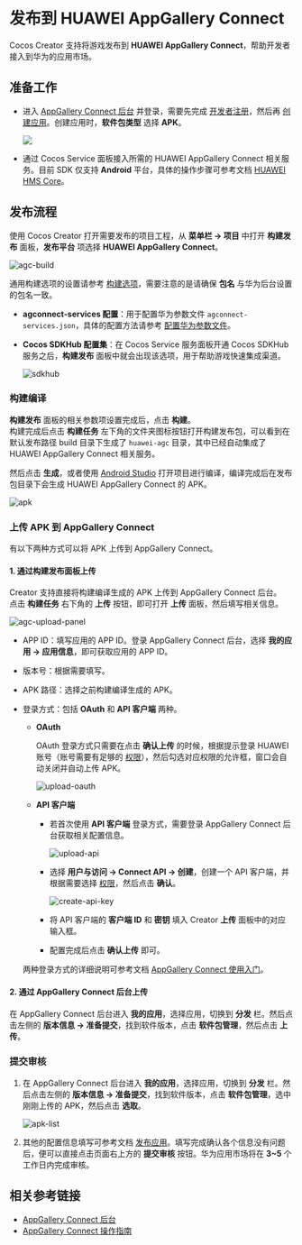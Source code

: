 # 发布到 HUAWEI AppGallery Connect

Cocos Creator 支持将游戏发布到 **HUAWEI AppGallery Connect**，帮助开发者接入到华为的应用市场。

## 准备工作

- 进入 [AppGallery Connect 后台](https://developer.huawei.com/consumer/cn/service/josp/agc/index.html) 并登录，需要先完成 [开发者注册](https://developer.huawei.com/consumer/cn/doc/20300)，然后再 [创建应用](https://developer.huawei.com/consumer/cn/doc/distribution/app/agc-create_app)。创建应用时，**软件包类型** 选择 **APK**。

  ![](./publish-huawei-agc/app-info.png)

- 通过 Cocos Service 面板接入所需的 HUAWEI AppGallery Connect 相关服务。目前 SDK 仅支持 **Android** 平台，具体的操作步骤可参考文档 [HUAWEI HMS Core](https://service.cocos.com/document/zh/sdkhub-plugins/sdkhub-hms.html)。

## 发布流程

使用 Cocos Creator 打开需要发布的项目工程，从 **菜单栏 -> 项目** 中打开 **构建发布** 面板，**发布平台** 项选择 **HUAWEI AppGallery Connect**。

![agc-build](./publish-huawei-agc/agc-builder.png)

通用构建选项的设置请参考 [构建选项](build-options.md)，需要注意的是请确保 **包名** 与华为后台设置的包名一致。

- **agconnect-services 配置**：用于配置华为参数文件 `agconnect-services.json`，具体的配置方法请参考 [配置华为参数文件](https://service.cocos.com/document/zh/sdkhub-plugins/sdkhub-hms.html#%E9%85%8D%E7%BD%AE%E5%8D%8E%E4%B8%BA%E5%8F%82%E6%95%B0%E6%96%87%E4%BB%B6)。

- **Cocos SDKHub 配置集**：在 Cocos Service 服务面板开通 Cocos SDKHub 服务之后，**构建发布** 面板中就会出现该选项，用于帮助游戏快速集成渠道。

    ![sdkhub](./publish-huawei-agc/sdkhub.png)

### 构建编译

**构建发布** 面板的相关参数项设置完成后，点击 **构建**。<br>
构建完成后点击 **构建任务** 左下角的文件夹图标按钮打开构建发布包，可以看到在默认发布路径 build 目录下生成了 `huawei-agc` 目录，其中已经自动集成了 HUAWEI AppGallery Connect 相关服务。

然后点击 **生成**，或者使用 [Android Studio](native-options.md#%E7%94%9F%E6%88%90%E5%92%8C%E8%BF%90%E8%A1%8C) 打开项目进行编译，编译完成后在发布包目录下会生成 HUAWEI AppGallery Connect 的 APK。

![apk](./publish-huawei-agc/apk.png)

### 上传 APK 到 AppGallery Connect

有以下两种方式可以将 APK 上传到 AppGallery Connect。

#### 1. 通过构建发布面板上传

Creator 支持直接将构建编译生成的 APK 上传到 AppGallery Connect 后台。<br>
点击 **构建任务** 右下角的 **上传** 按钮，即可打开 **上传** 面板，然后填写相关信息。

![agc-upload-panel](./publish-huawei-agc/agc-upload-panel.png)

- APP ID：填写应用的 APP ID。登录 AppGallery Connect 后台，选择 **我的应用 -> 应用信息**，即可获取应用的 APP ID。

- 版本号：根据需要填写。

- APK 路径：选择之前构建编译生成的 APK。

- 登录方式：包括 **OAuth** 和 **API 客户端** 两种。

    - **OAuth**

        OAuth 登录方式只需要在点击 **确认上传** 的时候，根据提示登录 HUAWEI 账号（账号需要有足够的 [权限](https://developer.huawei.com/consumer/cn/doc/distribution/app/agc-team_account_mgt#appendix)），然后勾选对应权限的允许框，窗口会自动关闭并自动上传 APK。

        ![upload-oauth](./publish-huawei-agc/upload-oauth.png)

    - **API 客户端**

        - 若首次使用 **API 客户端** 登录方式，需要登录 AppGallery Connect 后台获取相关配置信息。

          ![upload-api](./publish-huawei-agc/upload-api.png)

        - 选择 **用户与访问 -> Connect API -> 创建**，创建一个 API 客户端，并根据需要选择 [权限](https://developer.huawei.com/consumer/cn/doc/distribution/app/agc-team_account_mgt#appendix)，然后点击 **确认**。

          ![create-api-key](./publish-huawei-agc/create-api-key.png)

        - 将 API 客户端的 **客户端 ID** 和 **密钥** 填入 Creator **上传** 面板中的对应输入框。

        - 配置完成后点击 **确认上传** 即可。

    两种登录方式的详细说明可参考文档 [AppGallery Connect 使用入门](https://developer.huawei.com/consumer/cn/doc/development/AppGallery-connect-Guides/agcapi-getstarted)。

#### 2. 通过 AppGallery Connect 后台上传

在 AppGallery Connect 后台进入 **我的应用**，选择应用，切换到 **分发** 栏。然后点击左侧的 **版本信息 -> 准备提交**，找到软件版本，点击 **软件包管理**，然后点击 **上传**。

### 提交审核

1. 在 AppGallery Connect 后台进入 **我的应用**，选择应用，切换到 **分发** 栏。然后点击左侧的 **版本信息 -> 准备提交**，找到软件版本，点击 **软件包管理**，选中刚刚上传的 APK，然后点击 **选取**。

    ![apk-list](./publish-huawei-agc/apk-list.png)

2. 其他的配置信息填写可参考文档 [发布应用](https://developer.huawei.com/consumer/cn/doc/distribution/app/agc-release_app)。填写完成确认各个信息没有问题后，便可以直接点击页面右上方的 **提交审核** 按钮。华为应用市场将在 **3~5** 个工作日内完成审核。

## 相关参考链接

- [AppGallery Connect 后台](https://developer.huawei.com/consumer/cn/service/josp/agc/index.html)
- [AppGallery Connect 操作指南](https://developer.huawei.com/consumer/cn/doc/distribution/app/agc-create_app)
